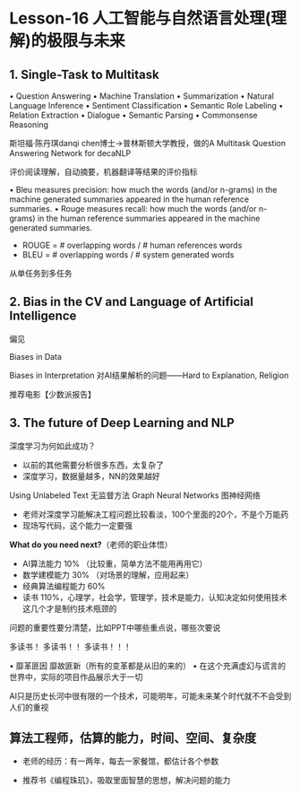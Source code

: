 # Lesson-16 ⼈⼯智能与⾃然语⾔处理(理解)的极限与未来


## 1. Single-Task to Multitask

• Question Answering
• Machine Translation
• Summarization
• Natural Language Inference
• Sentiment Classification 
• Semantic Role Labeling
• Relation Extraction
• Dialogue
• Semantic Parsing
• Commonsense Reasoning


斯坦福·陈丹琪danqi chen博士->普林斯顿大学教授，做的A Multitask Question Answering Network for decaNLP


评价阅读理解，自动摘要，机器翻译等结果的评价指标

• Bleu measures precision: how much the words (and/or n-grams) in 
the machine generated summaries appeared in the human reference  summaries.
• Rouge measures recall: how much the words (and/or n-grams) in the human reference summaries appeared in the machine generated summaries.

- ROUGE = # overlapping words / # human references words
- BLEU = # overlapping words / # system generated words  

从单任务到多任务



## 2. Bias in the CV and Language of Artificial Intelligence

偏见

Biases in Data


Biases in  Interpretation 对AI结果解析的问题——Hard to Explanation, Religion

推荐电影【少数派报告】


## 3. The future of Deep Learning and NLP

深度学习为何如此成功？
- 以前的其他需要分析很多东西，太复杂了
- 深度学习，数据量越多，NN的效果越好

Using Unlabeled Text 无监督方法
Graph Neural Networks 图神经网络


- 老师对深度学习能解决工程问题比较看淡，100个里面的20个，不是个万能药
- 现场写代码，这个能力一定要强


**What do you need next?**（老师的职业体悟）
- AI算法能力 10% （比较重，简单方法不能用再用它）
- 数学建模能力 30% （对场景的理解，应用起来）
- 经典算法编程能力 60%
- 读书 110%，心理学，社会学，管理学，技术是能力，认知决定如何使用技术
这几个才是制约技术瓶颈的

问题的重要性要分清楚，比如PPT中哪些重点说，哪些次要说


多读书！
多读书！！
多读书！！！


• 靡革匪因 靡故匪新（所有的变革都是从旧的来的）
• 在这个充满虚幻与谎言的世界中，实际的项目作品展示大于一切


AI只是历史长河中很有限的一个技术，可能明年，可能未来某个时代就不不会受到人们的重视


## 算法工程师，估算的能力，时间、空间、复杂度
- 老师的经历：有一两年，每去一家餐馆，都估计各个参数

- 推荐书《编程珠玑》，吸取里面智慧的思想，解决问题的能力





